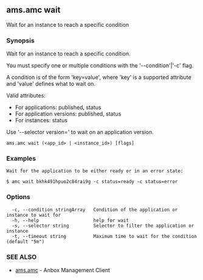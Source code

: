 ## ams.amc wait

Wait for an instance to reach a specific condition

### Synopsis

Wait for an instance to reach a specific condition.

You must specify one or multiple conditions with the '--condition'|'-c' flag.

A condition is of the form 'key=value', where 'key' is a supported attribute
and 'value' defines what to wait on.

Valid attributes:
 - For applications: published, status
 - For application versions: published, status
 - For instances: status

Use '--selector version=<version number>' to wait on an application version.

```
ams.amc wait (<app_id> | <instance_id>) [flags]
```

### Examples

```
Wait for the application to be either ready or in an error state:

$ amc wait bkhk491hpuo2c84rai9g -c status=ready -c status=error

```

### Options

```
  -c, --condition stringArray   Condition of the application or instance to wait for
  -h, --help                    help for wait
  -s, --selector string         Selector to filter the application or instance
  -t, --timeout string          Maximum time to wait for the condition (default "5m")
```

### SEE ALSO

* [ams.amc](ams.amc.md)	 - Anbox Management Client


